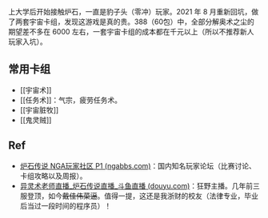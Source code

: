 上大学后开始接触炉石，一直是豹子头（零冲）玩家。2021 年 8 月重新回坑，做了两套宇宙卡组，发现这游戏是真的贵。388（60包）中，全部分解奥术之尘的期望差不多在 6000 左右，一套宇宙卡组的成本都在千元以上（所以不推荐新人玩家入坑）。

## 常用卡组

- [[宇宙术]]
- [[任务术]]：气宗，疲劳任务术。
- [[宇宙脏牧]]
- [[鬼灵贼]]

## Ref

- [炉石传说 NGA玩家社区 P1 (ngabbs.com)](https://ngabbs.com/thread.php?fid=422)：国内知名玩家论坛（比赛讨论、卡组攻略以及周报）。
- [异灵术老师直播_炉石传说直播_斗鱼直播 (douyu.com)](https://www.douyu.com/93589)：狂野主播。几年前三服登顶，如今~~戴佳伟菜逼~~。值得一提，这还是我浙财的校友（法律专业，毕业后当过一段时间的程序员）！